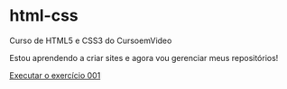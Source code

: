 # html-css
 Curso de HTML5 e CSS3 do CursoemVideo
 
 Estou aprendendo a criar sites e agora vou gerenciar meus repositórios!

<a href="https://carlosfreitass.github.io/html-css/modulo-01/exercicios/ex001/index.html">Executar o exercício 001</a>